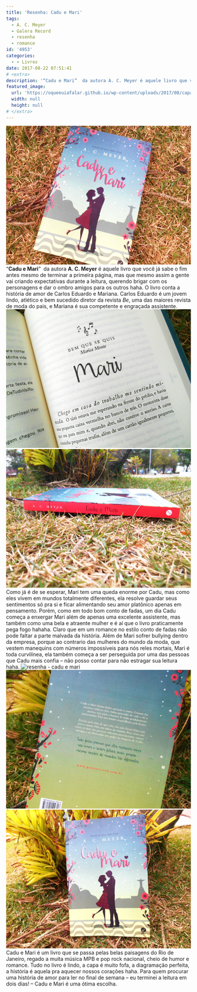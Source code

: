 ```yaml
---
title: 'Resenha: Cadu e Mari'
tags:
  - A. C. Meyer
  - Galera Record
  - resenha
  - romance
id: '4953'
categories:
  - - Livros
date: 2017-08-22 07:51:41
# <extra>
description: '“Cadu e Mari”  da autora A. C. Meyer é aquele livro que você já sabe o fim antes mesmo de terminar a primeira página, mas que mesmo assim a gente vai criando expectativas durante a leitura, querendo brigar com os personagens e dar o ombro amigos para os outros haha. O livro conta a história de amor de Carlos Eduardo e Mariana. Carlos Eduardo é um jovem lindo, atlético e bem sucedido diretor da revista Be, uma das maiores revista de moda do pais, e Mariana é sua competente e engraçada assistente. Como já é de se esperar, Mari tem uma queda enorme por Cadu, mas como eles vivem em mundos totalmente diferentes, ela resolve guardar seus sentimentos só pra si e ficar alimentando seu amor platônico apenas em pensamento. Porém, como em todo bom conto de fadas, um dia &hellip;'
featured_image: 
  url: 'https://oqueeuiafalar.github.io/wp-content/uploads/2017/08/capa-do-livro-cadu-e-mari.jpg'
  width: null
  height: null
# </extra>
---
```


![resenha do livro - cadu e mari](/wp-content/uploads/2017/08/capa-do-livro-cadu-e-mari.jpg) “**Cadu e Mari**”  da autora **A. C. Meyer** é aquele livro que você já sabe o fim antes mesmo de terminar a primeira página, mas que mesmo assim a gente vai criando expectativas durante a leitura, querendo brigar com os personagens e dar o ombro amigos para os outros haha. O livro conta a história de amor de Carlos Eduardo e Mariana. Carlos Eduardo é um jovem lindo, atlético e bem sucedido diretor da revista _Be_, uma das maiores revista de moda do pais, e Mariana é sua competente e engraçada assistente. ![página do livro - cadu e mari](/wp-content/uploads/2017/08/resumo-do-livro-cadu-e-mari.jpg) ![resumo do livro - cadu e mari](/wp-content/uploads/2017/08/lombada-do-livro-cadu-e-mari-A.-C.-Meyer.jpg) Como já é de se esperar, Mari tem uma queda enorme por Cadu, mas como eles vivem em mundos totalmente diferentes, ela resolve guardar seus sentimentos só pra si e ficar alimentando seu amor platônico apenas em pensamento. Porém, como em todo bom conto de fadas, um dia Cadu começa a enxergar Mari além de apenas uma excelente assistente, mas também como uma bela e atraente mulher e é aí que o livro praticamente pega fogo hahaha. Claro que em um romance no estilo conto de fadas não pode faltar a parte malvada da história. Além de Mari sofrer bullying dentro da empresa, porque ao contrario das mulheres do mundo da moda, que vestem manequins com números impossíveis para nós reles mortais, Mari é toda curvilínea, ela também começa a ser perseguida por uma das pessoas que Cadu mais confia – não posso contar para não estragar sua leitura haha. ![resenha - cadu e mari](/wp-content/uploads/2017/08/páginas-do-livro-cadu-e-mari-de-A.-C.-Meyer.jpg) ![resenha do livro - cadu e mari](/wp-content/uploads/2017/08/contra-capa-cadu-e-mari.jpg) ![capa do livro - cadu e mari](/wp-content/uploads/2017/08/resenha-do-livro-cadu-e-mari.jpg) Cadu e Mari é um livro que se passa pelas belas paisagens do Rio de Janeiro, regado a muita música MPB e pop rock nacional, cheio de humor e romance. Tudo no livro é lindo, a capa é muito fofa, a diagramação perfeita, a história é aquela pra aquecer nossos corações haha. Para quem procurar uma história de amor para ler no final de semana – eu terminei a leitura em dois dias! – Cadu e Mari é uma ótima escolha.
